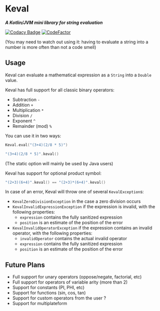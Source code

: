 # Keval

***A Kotlin/JVM mini library for string evaluation***

[![Codacy Badge](https://app.codacy.com/project/badge/Grade/0161eb0c1caa473cbb7f7e7f375e50c6)](https://www.codacy.com/gh/notKamui/Keval/dashboard?utm_source=github.com&amp;utm_medium=referral&amp;utm_content=notKamui/Keval&amp;utm_campaign=Badge_Grade)
[![CodeFactor](https://www.codefactor.io/repository/github/notkamui/keval/badge)](https://www.codefactor.io/repository/github/notkamui/keval)

(You may need to watch out using it:
having to evaluate a string into a number is more often than not a code smell)

## Usage

Keval can evaluate a mathematical expression as a `String` into a `Double` value.

Keval has full support for all classic binary operators:

- Subtraction `-`
- Addition `+`
- Multiplication `*`
- Division `/`
- Exponent `^`
- Remainder (mod) `%`

You can use it in two ways:

```Kotlin
Keval.eval("(3+4)(2/8 * 5)")

"(3+4)(2/8 * 5)".keval()
```

(The static option will mainly be used by Java users)

Keval has support for optional product symbol:

```Kotlin
"(2+3)(6+4)".keval() == "(2+3)*(6+4)".keval()
```

In case of an error, Keval will throw one of several `KevalException`s:

- `KevalZeroDivisionException` in the case a zero division occurs
- `KevalInvalidExpressionException` if the expression is invalid, with the following properties:
    - `expression` contains the fully sanitized expression
    - `position` is an estimate of the position of the error
- `KevalInvalidOperatorException` if the expression contains an invalid operator, with the following properties:
    - `invalidOperator` contains the actual invalid operator
    - `expression` contains the fully sanitized expression
    - `position` is an estimate of the position of the error

## Future Plans

- Full support for unary operators (oppose/negate, factorial, etc)
- Full support for operators of variable arity (more than 2)
- Support for constants (PI, PHI, etc)
- Support for functions (sin, cos, tan)
- Support for custom operators from the user ?
- Support for multiplateform